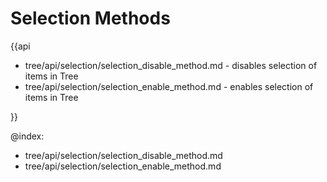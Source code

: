 Selection Methods
=========

{{api

- tree/api/selection/selection_disable_method.md - disables selection of items in Tree
- tree/api/selection/selection_enable_method.md - enables selection of items in Tree

}}

@index:
- tree/api/selection/selection_disable_method.md
- tree/api/selection/selection_enable_method.md

